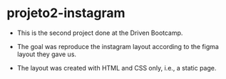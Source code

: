 # projeto2-instagram

- This is the second project done at the Driven Bootcamp. 

- The goal was reproduce the instagram layout according to the figma layout they gave us.

- The layout was created with HTML and CSS only, i.e., a static page. 
